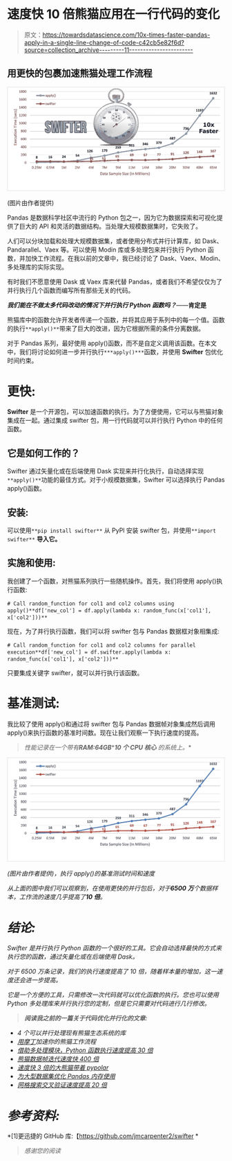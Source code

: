 # 速度快 10 倍熊猫应用在一行代码的变化

> 原文：<https://towardsdatascience.com/10x-times-faster-pandas-apply-in-a-single-line-change-of-code-c42cb5e82f6d?source=collection_archive---------11----------------------->

## 用更快的包裹加速熊猫处理工作流程

![](img/beb73ab6d0effaba03413f1683f9cbe9.png)

(图片由作者提供)

Pandas 是数据科学社区中流行的 Python 包之一，因为它为数据探索和可视化提供了巨大的 API 和灵活的数据结构。当处理大规模数据集时，它失败了。

人们可以分块加载和处理大规模数据集，或者使用分布式并行计算库，如 Dask、Pandarallel、Vaex 等。可以使用 Modin 库或多处理包来并行执行 Python 函数，并加快工作流程。在我以前的文章中，我已经讨论了 Dask、Vaex、Modin、多处理库的实际实现。

有时我们不愿意使用 Dask 或 Vaex 库来代替 Pandas，或者我们不希望仅仅为了并行执行几个函数而编写所有那些无关的代码。

***我们能在不做太多代码改动的情况下并行执行 Python 函数吗？***——**肯定是**

熊猫库中的函数允许开发者传递一个函数，并将其应用于系列中的每一个值。函数的执行`**apply()**`带来了巨大的改进，因为它根据所需的条件分离数据。

对于 Pandas 系列，最好使用 apply()函数，而不是自定义调用该函数。在本文中，我们将讨论如何进一步并行执行`***apply()***`函数，并使用 **Swifter** 包优化时间约束。

# 更快:

**Swifter** 是一个开源包，可以加速函数的执行。为了方便使用，它可以与熊猫对象集成在一起。通过集成 swifter 包，用一行代码就可以并行执行 Python 中的任何函数。

## 它是如何工作的？

Swifter 通过矢量化或在后端使用 Dask 实现来并行化执行，自动选择实现`**apply()**`功能的最佳方式。对于小规模数据集，Swifter 可以选择执行 Pandas apply()函数。

## 安装:

可以使用`**pip install swifter**` 从 PyPl 安装 swifter 包，并使用`**import swifter**` **导入它。**

## 实施和使用:

我创建了一个函数，对熊猫系列执行一些随机操作。首先，我们将使用 apply()执行函数:

```
# Call random_function for col1 and col2 columns using apply()**df['new_col'] = df.apply(lambda x: random_func(x['col1'], x['col2']))**
```

现在，为了并行执行函数，我们可以将 swifter 包与 Pandas 数据框对象相集成:

```
# Call random_function for col1 and col2 columns for parallel execution**df['new_col'] = df.swifter.apply(lambda x: random_func(x['col1'], x['col2']))**
```

只要集成关键字 swifter，就可以并行执行该函数。

# 基准测试:

我比较了使用 apply()和通过将 swifter 包与 Pandas 数据帧对象集成然后调用 apply()来执行函数的基准时间数。现在让我们观察一下执行速度的提高。

> *性能记录在一个带有****RAM:64GB*******10 个 CPU 核心*** *的系统上。**

*![](img/06768ff9f6fa3bb078991c35d87e4219.png)*

*(图片由作者提供)，执行 apply()的基准测试时间和速度*

*从上面的图中我们可以观察到，在使用更快的并行包后，对于**6500 万**个数据样本，工作流的速度几乎提高了**10 倍**。*

# *结论:*

*Swifter 是并行执行 Python 函数的一个很好的工具。它会自动选择最快的方式来执行您的函数，通过矢量化或在后端使用 Dask。*

*对于 6500 万条记录，我们的执行速度提高了 10 倍，随着样本量的增加，这一速度还会进一步提高。*

*它是一个方便的工具，只需修改一次代码就可以优化函数的执行。您也可以使用 Python 多处理库来并行执行您的定制，但是它只需要对代码进行几行修改。*

> ***阅读我之前的一篇关于代码优化并行化的文章:***

*   *4 个可以并行处理现有熊猫生态系统的库*
*   *[用摩丁](/speed-up-your-pandas-workflow-by-changing-a-single-line-of-code-11dfd85efcfb)加速你的熊猫工作流程*
*   *[借助多处理模块，Python 函数执行速度提高 30 倍](/25x-times-faster-python-function-execution-in-a-few-lines-of-code-4c82bdd0f64c)*
*   *[熊猫数据帧迭代速度快 400 倍](/400x-time-faster-pandas-data-frame-iteration-16fb47871a0a)*
*   *[速度快 3 倍的大熊猫带着 pypolar](/3x-times-faster-pandas-with-pypolars-7550e605805e)*
*   *[为大型数据集优化 Pandas 内存使用](/optimize-pandas-memory-usage-while-reading-large-datasets-1b047c762c9b)*
*   *[网格搜索交叉验证速度提高 20 倍](/20x-times-faster-grid-search-cross-validation-19ef01409b7c)*

# *参考资料:*

*[1]更迅捷的 GitHub 库:【https://github.com/jmcarpenter2/swifter *

> *感谢您的阅读*